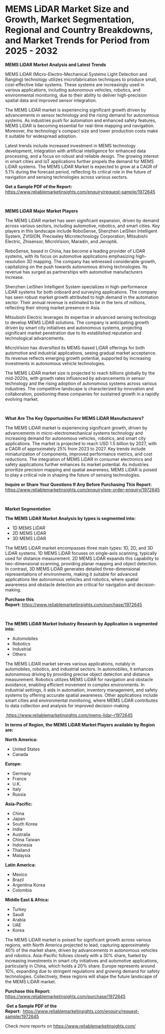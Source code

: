 <p><h1>MEMS LiDAR Market Size and Growth, Market Segmentation, Regional and Country Breakdowns, and Market Trends for Period from 2025 -  2032</h1></p><p><strong>MEMS LiDAR Market Analysis and Latest Trends</strong></p>
<p><p>MEMS LiDAR (Micro-Electro-Mechanical Systems Light Detection and Ranging) technology utilizes microfabrication techniques to produce small, cost-effective lidar systems. These systems are increasingly used in various applications, including autonomous vehicles, robotics, and environmental monitoring, due to their ability to deliver high-precision spatial data and improved sensor integration.</p><p>The MEMS LiDAR market is experiencing significant growth driven by advancements in sensor technology and the rising demand for autonomous systems. As industries push for automation and enhanced safety features, MEMS LiDAR is becoming essential for real-time mapping and navigation. Moreover, the technology's compact size and lower production costs make it suitable for widespread adoption.</p><p>Latest trends include increased investment in MEMS technology development, integration with artificial intelligence for enhanced data processing, and a focus on robust and reliable design. The growing interest in smart cities and IoT applications further propels the demand for MEMS LiDAR systems. The MEMS LiDAR Market is expected to grow at a CAGR of 5.1% during the forecast period, reflecting its critical role in the future of navigation and sensing technologies across various sectors.</p></p>
<p><strong>Get a Sample PDF of the Report:&nbsp;</strong> <a href="https://www.reliablemarketinsights.com/enquiry/request-sample/1972645?utm_campaign=2311&utm_medium=2&utm_source=Github&utm_content=ia&utm_term=11022025&utm_id=mems-lidar">https://www.reliablemarketinsights.com/enquiry/request-sample/1972645</a></p>
<p>&nbsp;</p>
<p><strong>MEMS LiDAR Major Market Players</strong></p>
<p><p>The MEMS LiDAR market has seen significant expansion, driven by demand across various sectors, including automotive, robotics, and smart cities. Key players in this landscape include RoboSense, Shenzhen LeiShen Intelligent System, ZVISION, Preciseley Microtechnology Corporation, Mitsubishi Electric, Zhisensor, MicroVision, Maradin, and Jenoptik.</p><p>RoboSense, based in China, has become a leading provider of LiDAR systems, with its focus on automotive applications emphasizing high-resolution 3D mapping. The company has witnessed considerable growth, capitalizing on the push towards autonomous driving technologies. Its revenue has surged as partnerships with automotive manufacturers increase.</p><p>Shenzhen LeiShen Intelligent System specializes in high-performance LiDAR systems for both onboard and surveying applications. The company has seen robust market growth attributed to high demand in the automation sector. Their annual revenue is estimated to be in the tens of millions, reflecting their strong market presence in Asia.</p><p>Mitsubishi Electric leverages its expertise in advanced sensing technology to develop MEMS LiDAR solutions. The company is anticipating growth driven by smart city initiatives and autonomous systems, projecting significant market penetration due to its established reputation and technological advancements.</p><p>MicroVision has diversified its MEMS-based LiDAR offerings for both automotive and industrial applications, seeing gradual market acceptance. Its revenue reflects emerging growth potential, supported by increasing investments in autonomous vehicle technologies.</p><p>The MEMS LiDAR market size is projected to reach billions globally by the mid-2020s, with growth rates influenced by advancements in sensor technology and the rising adoption of autonomous systems across various industries. The competitive landscape is characterized by innovation and collaboration, positioning these companies for sustained growth in a rapidly evolving market.</p></p>
<p>&nbsp;</p>
<p><strong>What Are The Key Opportunities For MEMS LiDAR Manufacturers?</strong></p>
<p><p>The MEMS LiDAR market is experiencing significant growth, driven by advancements in micro-electromechanical systems technology and increasing demand for autonomous vehicles, robotics, and smart city applications. The market is projected to reach USD 1.5 billion by 2027, with a CAGR of approximately 25% from 2023 to 2027. Key trends include miniaturization of components, improved performance metrics, and cost reductions. The integration of MEMS LiDAR in consumer electronics and safety applications further enhances its market potential. As industries prioritize precision mapping and spatial awareness, MEMS LiDAR is poised to play a critical role in shaping the future of sensing technologies.</p></p>
<p><strong>Inquire or Share Your Questions If Any Before Purchasing This Report:</strong> <a href="https://www.reliablemarketinsights.com/enquiry/pre-order-enquiry/1972645?utm_campaign=2311&utm_medium=2&utm_source=Github&utm_content=ia&utm_term=11022025&utm_id=mems-lidar">https://www.reliablemarketinsights.com/enquiry/pre-order-enquiry/1972645</a></p>
<p>&nbsp;</p>
<p><strong>Market Segmentation</strong></p>
<p><strong>The MEMS LiDAR Market Analysis by types is segmented into:</strong></p>
<p><ul><li>1D MEMS LIDAR</li><li>2D MEMS LIDAR</li><li>3D MEMS LiDAR</li></ul></p>
<p><p>The MEMS LiDAR market encompasses three main types: 1D, 2D, and 3D LiDAR systems. 1D MEMS LiDAR focuses on single-axis scanning, typically used for distance measurement. 2D MEMS LiDAR expands this capability to two-dimensional scanning, providing planar mapping and object detection. In contrast, 3D MEMS LiDAR generates detailed three-dimensional representations of environments, making it suitable for advanced applications like autonomous vehicles and robotics, where spatial awareness and obstacle detection are critical for navigation and decision-making.</p></p>
<p><strong>Purchase this Report:&nbsp;</strong><a href="https://www.reliablemarketinsights.com/purchase/1972645?utm_campaign=2311&utm_medium=2&utm_source=Github&utm_content=ia&utm_term=11022025&utm_id=mems-lidar">https://www.reliablemarketinsights.com/purchase/1972645</a></p>
<p>&nbsp;</p>
<p><strong>The MEMS LiDAR Market Industry Research by Application is segmented into:</strong></p>
<p><ul><li>Automobiles</li><li>Robotics</li><li>Industrial</li><li>Others</li></ul></p>
<p><p>The MEMS LiDAR market serves various applications, notably in automobiles, robotics, and industrial sectors. In automobiles, it enhances autonomous driving by providing precise object detection and distance measurement. Robotics utilizes MEMS LiDAR for navigation and obstacle avoidance, enabling efficient movement in complex environments. In industrial settings, it aids in automation, inventory management, and safety systems by offering accurate spatial awareness. Other applications include smart cities and environmental monitoring, where MEMS LiDAR contributes to data collection and analysis for improved decision-making.</p></p>
<p><a href="https://www.reliablemarketinsights.com/mems-lidar-r1972645?utm_campaign=2311&utm_medium=2&utm_source=Github&utm_content=ia&utm_term=11022025&utm_id=mems-lidar">&nbsp;https://www.reliablemarketinsights.com/mems-lidar-r1972645</a></p>
<p><strong>In terms of Region, the MEMS LiDAR Market Players available by Region are:</strong></p>
<p>
    <p> <strong> North America: </strong>
        <ul>
            <li>United States</li>
            <li>Canada</li>
        </ul>
        </p> 
    <p> <strong> Europe: </strong>
        <ul>
            <li>Germany</li>
            <li>France</li>
            <li>U.K.</li>
            <li>Italy</li>
            <li>Russia</li>
        </ul>
        </p> 
    <p> <strong> Asia-Pacific: </strong>
        <ul>
            <li>China</li>
            <li>Japan</li>
            <li>South Korea</li>
            <li>India</li>
            <li>Australia</li>
            <li>China Taiwan</li>
            <li>Indonesia</li>
            <li>Thailand</li>
            <li>Malaysia</li>
        </ul>
        </p> 
    <p> <strong> Latin America: </strong>
        <ul>
            <li>Mexico</li>
            <li>Brazil</li>
            <li>Argentina Korea</li>
            <li>Colombia</li>
        </ul>
        </p> 
    <p> <strong> Middle East & Africa: </strong>
        <ul>
            <li>Turkey</li>
            <li>Saudi</li>
            <li>Arabia</li>
            <li>UAE</li>
            <li>Korea</li>
        </ul>
    </p>
    </p>
<p><p>The MEMS LiDAR market is poised for significant growth across various regions, with North America projected to lead, capturing approximately 40% of the market share, driven by advancements in autonomous vehicles and robotics. Asia-Pacific follows closely with a 30% share, fueled by increasing investments in smart city initiatives and automotive applications, particularly in China, which holds a 20% share. Europe represents around 10%, expanding due to stringent regulations and growing demand for safety technologies. Collectively, these regions will shape the future landscape of the MEMS LiDAR market.</p></p>
<p><strong>Purchase this Report: </strong><a href="https://www.reliablemarketinsights.com/purchase/1972645?utm_campaign=2311&utm_medium=2&utm_source=Github&utm_content=ia&utm_term=11022025&utm_id=mems-lidar">https://www.reliablemarketinsights.com/purchase/1972645</a></p>
<p>&nbsp;<strong>Get a Sample PDF of the Report:&nbsp;&nbsp;</strong><a href="https://www.reliablemarketinsights.com/enquiry/request-sample/1972645?utm_campaign=2311&utm_medium=2&utm_source=Github&utm_content=ia&utm_term=11022025&utm_id=mems-lidar">https://www.reliablemarketinsights.com/enquiry/request-sample/1972645</a></p>
<p><strong></strong></p>
<p>Check more reports on <a href="https://www.reliablemarketinsights.com/?utm_campaign=2311&utm_medium=2&utm_source=Github&utm_content=ia&utm_term=11022025&utm_id=mems-lidar">https://www.reliablemarketinsights.com/</a></p>